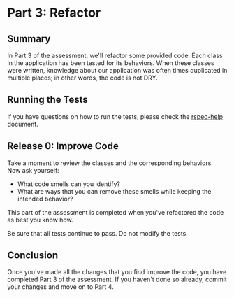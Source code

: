 # Part 3: Refactor

## Summary
In Part 3 of the assessment, we'll refactor some provided code. Each class in the application has been tested for its behaviors.  When these classes were written, knowledge about our application was often times duplicated in multiple places; in other words, the code is not DRY.

## Running the Tests
If you have questions on how to run the tests, please check the [rspec-help](../rspec-help.md) document.

## Release 0: Improve Code
Take a moment to review the classes and the corresponding behaviors. Now ask  yourself:
* What code smells can you identify?
* What are ways that you can remove these smells while keeping the intended behavior?

This part of the assessment is completed when you've refactored the code as best you know how.

Be sure that all tests continue to pass.  Do not modify the tests.

## Conclusion
Once you've made all the changes that you find improve the code, you have completed Part 3 of the assessment.  If you haven't done so already, commit your changes and move on to Part 4.
